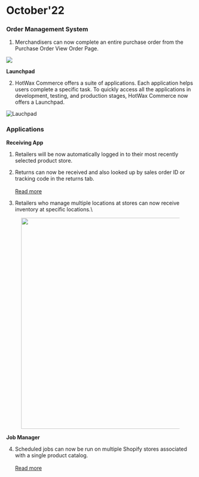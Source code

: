 # October'22

### Order Management System

1. Merchandisers can now complete an entire purchase order from the Purchase Order View Order Page.

![](https://www.hotwax.co/hs-fs/hubfs/%23RN1\_%20Merchandisers%20can%20now%20mark%20an%20entire%20purchase%20order%20as%20\_complete\_%20from%20the%20View%20Order%20Page.%20\(1\).webp?width=2105\&height=1464\&name=%23RN1\_%20Merchandisers%20can%20now%20mark%20an%20entire%20purchase%20order%20as%20\_complete\_%20from%20the%20View%20Order%20Page.%20\(1\).webp)

&#x20;

**Launchpad**

2. HotWax Commerce offers a suite of applications. Each application helps users complete a specific task. To quickly access all the applications in development, testing, and production stages, HotWax Commerce now offers a Launchpad.

&#x20;

![Lauchpad](https://www.hotwax.co/hs-fs/hubfs/Lauchpad.webp?width=3000\&height=2303\&name=Lauchpad.webp)

&#x20;

### Applications

**Receiving App**

1. Retailers will be now automatically logged in to their most recently selected product store.

2. Returns can now be received and also looked up by sales order ID or tracking code in the returns tab. \
   \
   [Read more](new-returns-receiving-workflow.md)

3. Retailers who manage multiple locations at stores can now receive inventory at specific locations.\


<figure><img src="https://www.hotwax.co/hs-fs/hubfs/%23RN3_%20Retailers%20who%20manage%20multiple%20locations%20in%20a%20facility%20can%20now%20receive%20shipments%20at%20these%20locations%20for%20thorough%20inventory%20tracking.%20(1).webp?width=2097&#x26;height=1464&#x26;name=%23RN3_%20Retailers%20who%20manage%20multiple%20locations%20in%20a%20facility%20can%20now%20receive%20shipments%20at%20these%20locations%20for%20thorough%20inventory%20tracking.%20(1).webp" alt="" width="563"><figcaption></figcaption></figure>

**Job Manager**

4. Scheduled jobs can now be run on multiple Shopify stores associated with a single product catalog. \
   \
   [Read more](run-jobs-across-multiple-shopify-stores.md)
